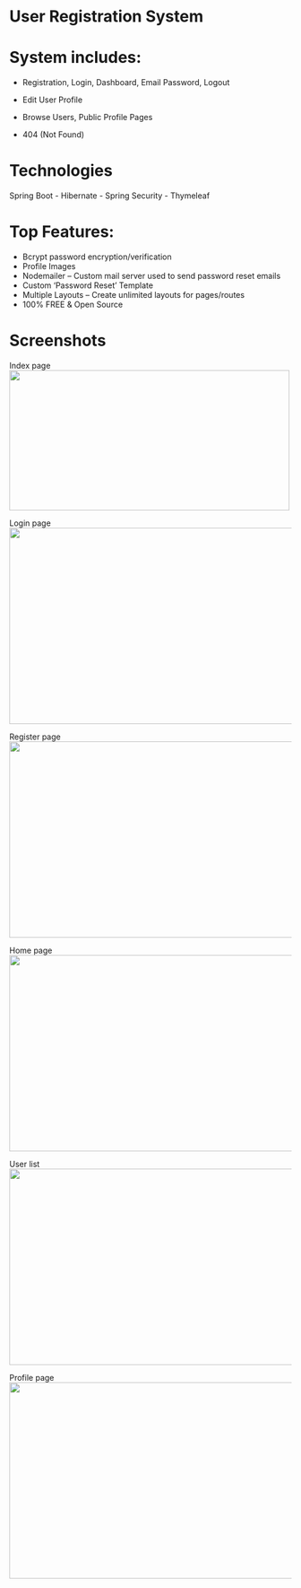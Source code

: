 # User Registration System

# System includes:
- Registration, Login, Dashboard, Email Password, Logout

- Edit User Profile

- Browse Users, Public Profile Pages

- 404 (Not Found)

# Technologies

Spring Boot - Hibernate - Spring Security - Thymeleaf

# Top Features:
- Bcrypt password encryption/verification
- Profile Images
- Nodemailer – Custom mail server used to send password reset emails
- Custom ‘Password Reset’ Template
- Multiple Layouts – Create unlimited layouts for pages/routes
- 100% FREE & Open Source

# Screenshots
Index page
<img src="https://user-images.githubusercontent.com/67058617/109820136-c7b44580-7c45-11eb-90f4-5e00ac46341e.PNG" width="500" height="250" >

Login page
<img src="https://user-images.githubusercontent.com/67058617/109820147-cb47cc80-7c45-11eb-86d7-c88e37024bdf.PNG" width="650" height="350" >

Register page
<img src="https://user-images.githubusercontent.com/67058617/109820155-cd119000-7c45-11eb-9e28-8f80087b56d1.PNG" width="650" height="350" >

Home page
<img src="https://user-images.githubusercontent.com/67058617/109820167-cf73ea00-7c45-11eb-8d3d-cbd96b7d29b6.PNG" width="650" height="350" >

User list
<img src="https://user-images.githubusercontent.com/67058617/109820177-d3077100-7c45-11eb-9c92-4f5b25fe71a1.PNG" width="650" height="350" >

Profile page
<img src="https://user-images.githubusercontent.com/67058617/109820190-d569cb00-7c45-11eb-98a0-0f7afdb85a86.PNG" width="650" height="350" >
